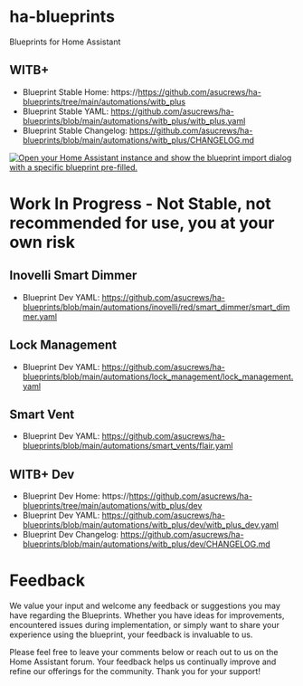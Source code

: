# ha-blueprints

Blueprints for Home Assistant



## WITB+

- Blueprint Stable Home: https://https://github.com/asucrews/ha-blueprints/tree/main/automations/witb_plus
- Blueprint Stable YAML: https://github.com/asucrews/ha-blueprints/blob/main/automations/witb_plus/witb_plus.yaml
- Blueprint Stable Changelog: https://github.com/asucrews/ha-blueprints/blob/main/automations/witb_plus/CHANGELOG.md  


[![Open your Home Assistant instance and show the blueprint import dialog with a specific blueprint pre-filled.](https://my.home-assistant.io/badges/blueprint_import.svg)](https://my.home-assistant.io/redirect/blueprint_import/?blueprint_url=https%3A%2F%2Fgithub.com%2Fasucrews%2Fha-blueprints%2Fblob%2Fmain%2Fautomations%2Fwitb_plus%2Fwitb_plus.yaml)


# Work In Progress - Not Stable, not recommended for use, you at your own risk

## Inovelli Smart Dimmer
- Blueprint Dev YAML: https://github.com/asucrews/ha-blueprints/blob/main/automations/inovelli/red/smart_dimmer/smart_dimmer.yaml

## Lock Management
- Blueprint Dev YAML: https://github.com/asucrews/ha-blueprints/blob/main/automations/lock_management/lock_management.yaml

## Smart Vent
- Blueprint Dev YAML: https://github.com/asucrews/ha-blueprints/blob/main/automations/smart_vents/flair.yaml

## WITB+ Dev
- Blueprint Dev Home: https://https://github.com/asucrews/ha-blueprints/tree/main/automations/witb_plus/dev
- Blueprint Dev YAML: https://github.com/asucrews/ha-blueprints/blob/main/automations/witb_plus/dev/witb_plus_dev.yaml
- Blueprint Dev Changelog: https://github.com/asucrews/ha-blueprints/blob/main/automations/witb_plus/dev/CHANGELOG.md 

# Feedback

We value your input and welcome any feedback or suggestions you may have regarding the Blueprints. Whether you have ideas for improvements, encountered issues during implementation, or simply want to share your experience using the blueprint, your feedback is invaluable to us.

Please feel free to leave your comments below or reach out to us on the Home Assistant forum. Your feedback helps us continually improve and refine our offerings for the community. Thank you for your support!
